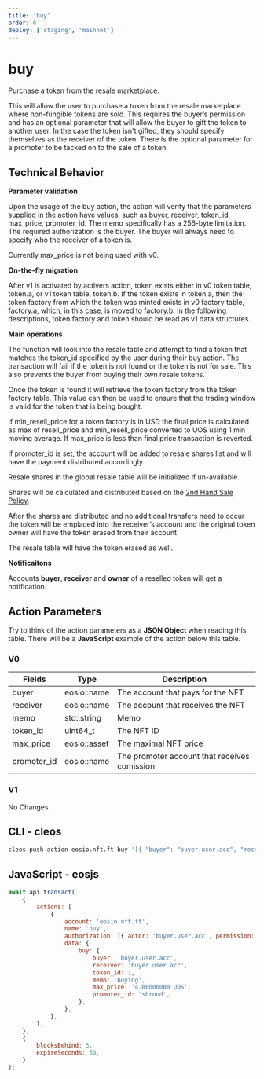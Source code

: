 ```yaml
---
title: 'buy'
order: 6
deploy: ['staging', 'mainnet']
---
```


# buy

Purchase a token from the resale marketplace.

This will allow the user to purchase a token from the resale marketplace where non-fungible tokens are sold. This requires the buyer’s permission and has an optional parameter that will allow the buyer to gift the token to another user. In the case the token isn't gifted, they should specify themselves as the receiver of the token. There is the optional parameter for a promoter to be tacked on to the sale of a token.

## Technical Behavior

**Parameter validation**

Upon the usage of the buy action, the action will verify that the parameters supplied in the action have values, such as buyer, receiver, token_id, max_price, promoter_id. The memo specifically has a 256-byte limitation. The required authorization is the buyer. The buyer will always need to specify who the receiver of a token is.

Currently max_price is not being used with v0.

**On-the-fly migration**

After v1 is activated by activers action, token exists either in v0 token table, token.a, or v1 token table, token.b.
If the token exists in token.a, then the token factory from which the token was minted exists in v0 factory table, factory.a, which, in this case, is moved to factory.b.
In the following descriptions, token factory and token should be read as v1 data structures.

**Main operations**

The function will look into the resale table and attempt to find a token that matches the token_id specified by the user during their buy action. The transaction will fail if the token is not found or the token is not for sale. This also prevents the buyer from buying their own resale tokens.

Once the token is found it will retrieve the token factory from the token factory table. This value can then be used to ensure that the trading window is valid for the token that is being bought.

If min_resell_price for a token factory is in USD the final price is calculated as max of resell_price and
min_resell_price converted to UOS using 1 min moving average. If max_price is less than final price
transaction is reverted.

If promoter_id is set, the account will be added to resale shares list and will have the payment distributed accordingly.

Resale shares in the global resale table will be initialized if un-available.

Shares will be calculated and distributed based on the [2nd Hand Sale Policy](../../../learn/Ultra%20Blockchain/2nd-hand-sale.html).

After the shares are distributed and no additional transfers need to occur the token will be emplaced into the receiver’s account and the original token owner will have the token erased from their account.

The resale table will have the token erased as well.

**Notificaitons**

Accounts **buyer**, **receiver** and **owner** of a reselled token will get a notification.

## Action Parameters

Try to think of the action parameters as a **JSON Object** when reading this table. There will be a **JavaScript** example of the action below this table.

### V0

| Fields      | Type         | Description                                  |
| ----------- | ------------ | -------------------------------------------- |
| buyer       | eosio::name  | The account that pays for the NFT            |
| receiver    | eosio::name  | The account that receives the NFT            |
| memo        | std::string  | Memo                                         |
| token_id    | uint64_t     | The NFT ID                                   |
| max_price   | eosio::asset | The maximal NFT price                        |
| promoter_id | eosio::name  | The promoter account that receives comission |

### V1

No Changes

## CLI - cleos

```bash
cleos push action eosio.nft.ft buy '[{ "buyer": "buyer.user.acc", "receiver": "buyer.user.acc", "token_id": 1, "memo": "buying", "max_price": "4.00000000 UOS", "promoter_id": "shroud" }]' -p buyer.user.acc@active
```

## JavaScript - eosjs

```js
await api.transact(
    {
        actions: [
            {
                account: 'eosio.nft.ft',
                name: 'buy',
                authorization: [{ actor: 'buyer.user.acc', permission: 'active' }],
                data: {
                    buy: {
                        buyer: 'buyer.user.acc',
                        receiver: 'buyer.user.acc',
                        token_id: 1,
                        memo: 'buying',
                        max_price: '4.00000000 UOS',
                        promoter_id: 'shroud',
                    },
                },
            },
        ],
    },
    {
        blocksBehind: 3,
        expireSeconds: 30,
    }
);
```
